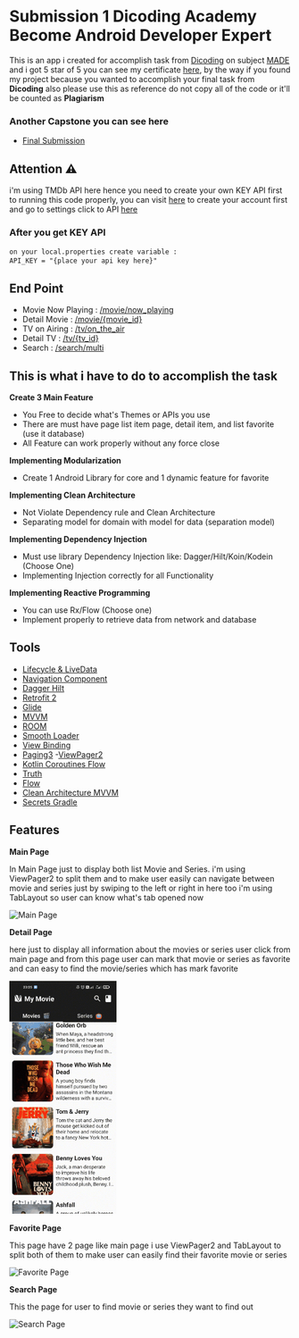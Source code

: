 # Submission 1 Dicoding Academy Become Android Developer Expert
This is an app i created for accomplish task from [Dicoding](https://www.dicoding.com/) on subject [MADE](https://www.dicoding.com/academies/165) and i got 5 star of 5 you can see my certificate [here](https://www.dicoding.com/certificates/1OP8DK50LPQK), by the way if you found my project because you wanted to accomplish your final task from **Dicoding** also please use this as reference do not copy all of the code or it'll be counted as **Plagiarism**

### Another Capstone you can see here 
- [Final Submission](https://github.com/isekaiweb/MyMovie/tree/submission_2_MADE)

## Attention ⚠
i'm using TMDb API here hence you need to create your own KEY API first to running this code properly, you can visit [here](https://www.themoviedb.org/login) to create your account first and go to settings click to API [here](https://www.themoviedb.org/settings/api)

### After you get KEY API
```
on your local.properties create variable : 
API_KEY = "{place your api key here}" 
```

## End Point
- Movie Now Playing : [/movie/now_playing](https://developers.themoviedb.org/3/movies/get-now-playing)
- Detail Movie : [/movie/{movie_id}](https://developers.themoviedb.org/3/movies/get-movie-details)
- TV on Airing : [/tv/on_the_air](https://developers.themoviedb.org/3/tv/get-tv-on-the-air)
- Detail TV : [/tv/{tv_id}](https://developers.themoviedb.org/3/tv/get-tv-details)
- Search : [/search/multi](https://developers.themoviedb.org/3/search/multi-search)

## This is what i have to do to accomplish the task
**Create 3 Main Feature**
- You Free to decide what's Themes or APIs you use
- There are must have page list item page, detail item, and list favorite (use it database)
- All Feature can work properly without any force close

**Implementing Modularization**
- Create 1 Android Library for core and 1 dynamic feature for favorite

**Implementing Clean Architecture**
- Not Violate Dependency rule and Clean Architecture
- Separating model for domain with model for data (separation model)

**Implementing Dependency Injection**
- Must use library Dependency Injection like: Dagger/Hilt/Koin/Kodein (Choose One)
- Implementing Injection correctly for all Functionality

**Implementing Reactive Programming**
- You can use Rx/Flow (Choose one)
- Implement properly to retrieve data from network and database

## Tools
- [Lifecycle & LiveData](https://developer.android.com/jetpack/androidx/releases/lifecycle)
- [Navigation Component](https://developer.android.com/jetpack/androidx/releases/navigation)
- [Dagger Hilt](https://dagger.dev/hilt/)
- [Retrofit 2](https://square.github.io/retrofit/)
- [Glide](https://github.com/bumptech/glide)
- [MVVM](https://developer.android.com/jetpack/guide)
- [ROOM](https://developer.android.com/jetpack/androidx/releases/room)
-  [Smooth Loader](https://github.com/nntuyen/mkloader)
- [View Binding](https://developer.android.com/topic/libraries/view-binding?hl=en)
- [Paging3](https://developer.android.com/topic/libraries/architecture/paging/v3-overview)
-[ViewPager2](https://developer.android.com/jetpack/androidx/releases/viewpager2?hl=id)
- [Kotlin Coroutines Flow](https://kotlin.github.io/kotlinx.coroutines/kotlinx-coroutines-core/kotlinx.coroutines.flow/-flow/)
- [Truth](https://kotlin.github.io/kotlinx.coroutines/kotlinx-coroutines-core/kotlinx.coroutines.flow/-flow/)
- [Flow](https://developer.android.com/kotlin/flow)
- [Clean Architecture MVVM](https://www.toptal.com/android/android-apps-mvvm-with-clean-architecture)
- [Secrets Gradle](https://github.com/google/secrets-gradle-plugin)

## Features
**Main Page**

In Main Page just to display both list Movie and Series.
i'm using ViewPager2 to split them and to make user easily can navigate between movie and series just by swiping to the left or right in here too i'm using TabLayout so user can know what's tab opened now

![Main Page](https://github.com/isekaiweb/MyMovie/blob/submission_3/demo/main.gif)


**Detail Page**

here just to display all information about the movies or series user click from main page and from this page user can mark that movie or series as favorite and can easy to find the movie/series which has mark favorite

![Detail Page](https://github.com/isekaiweb/MyMovie/blob/submission_3/demo/detail.gif)


**Favorite Page**

This page have 2 page like main page i use ViewPager2 and TabLayout to split both of them to make user can easily find their favorite movie or series

![Favorite Page](https://github.com/isekaiweb/MyMovie/blob/submission_3/demo/favorite.gif)

**Search Page**

 This the page for user to find movie or series they want to find out
 
![Search Page](https://github.com/isekaiweb/MyMovie/blob/submission_3/demo/search.gif)


